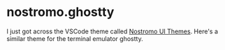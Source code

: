 # nostromo.ghostty

I just got across the VSCode theme called [Nostromo UI Themes](https://github.com/LegoYoda112/nostromo_ui_themes). Here's a similar theme for the terminal emulator ghostty.
